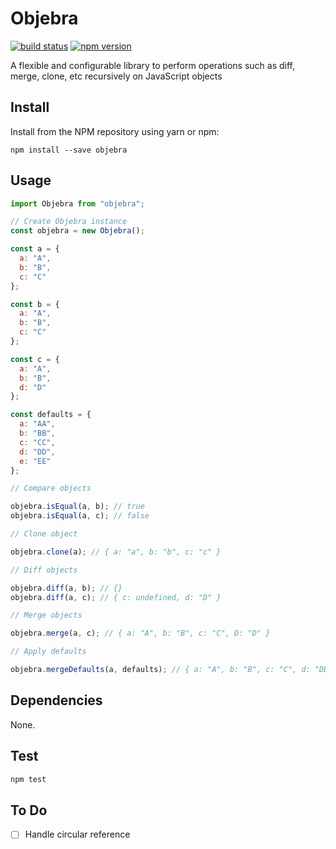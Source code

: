 # Objebra

[![build status](https://img.shields.io/travis/m-nasab/objebra)](https://travis-ci.org/m-nasab/objebra) [![npm version](https://img.shields.io/npm/v/objebra)](https://www.npmjs.com/package/objebra)

A flexible and configurable library to perform operations such as diff, merge, clone, etc recursively on JavaScript objects

## Install

Install from the NPM repository using yarn or npm:

```shell
npm install --save objebra
```

## Usage

```js
import Objebra from "objebra";

// Create Objebra instance
const objebra = new Objebra();

const a = {
  a: "A",
  b: "B",
  c: "C"
};

const b = {
  a: "A",
  b: "B",
  c: "C"
};

const c = {
  a: "A",
  b: "B",
  d: "D"
};

const defaults = {
  a: "AA",
  b: "BB",
  c: "CC",
  d: "DD",
  e: "EE"
};

// Compare objects

objebra.isEqual(a, b); // true
objebra.isEqual(a, c); // false

// Clone object

objebra.clone(a); // { a: "a", b: "b", c: "c" }

// Diff objects

objebra.diff(a, b); // {}
objebra.diff(a, c); // { c: undefined, d: "D" }

// Merge objects

objebra.merge(a, c); // { a: "A", b: "B", c: "C", D: "D" }

// Apply defaults

objebra.mergeDefaults(a, defaults); // { a: "A", b: "B", c: "C", d: "DD", e: "EE" }
```

## Dependencies

None.

## Test

```bash
npm test
```

## To Do

* [ ] Handle circular reference
